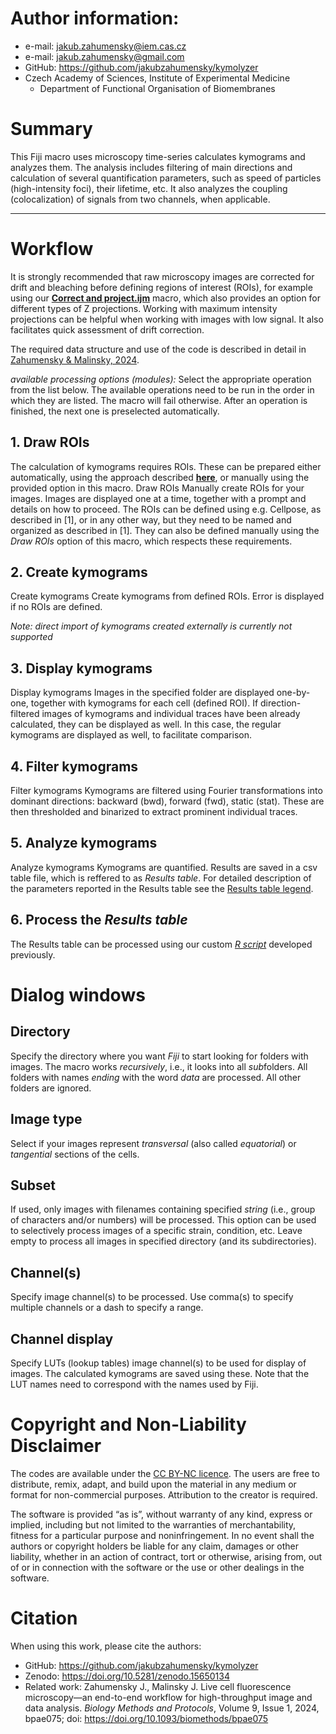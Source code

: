 # Author information:

-   e-mail: <jakub.zahumensky@iem.cas.cz>
-   e-mail: <jakub.zahumensky@gmail.com>
-   GitHub: <https://github.com/jakubzahumensky/kymolyzer>
-   Czech Academy of Sciences, Institute of Experimental Medicine
    -   Department of Functional Organisation of Biomembranes

# Summary

This Fiji macro uses microscopy time-series calculates kymograms and
analyzes them. The analysis includes filtering of main directions and
calculation of several quantification parameters, such as speed of
particles (high-intensity foci), their lifetime, etc. It also analyzes
the coupling (colocalization) of signals from two channels, when
applicable.

------------------------------------------------------------------------

# Workflow

It is strongly recommended that raw microscopy images are corrected for
drift and bleaching before defining regions of interest (ROIs), for
example using our [**Correct and
project.ijm**](https://github.com/jakubzahumensky/microscopy_analysis/blob/main/Fiji%20macros/0.%20correct_and_project.ijm)
macro, which also provides an option for different types of Z
projections. Working with maximum intensity projections can be helpful
when working with images with low signal. It also facilitates quick
assessment of drift correction.

The required data structure and use of the code is described in detail
in [Zahumensky & Malinsky,
2024](https://doi.org/10.1093/biomethods/bpae075).

*available processing options (modules):* Select the appropriate
operation from the list below. The available operations need to be run
in the order in which they are listed. The macro will fail otherwise.
After an operation is finished, the next one is preselected
automatically.

## 1. Draw ROIs

The calculation of kymograms requires ROIs. These can be prepared either
automatically, using the approach described
[**here**](https://doi.org/10.1093/biomethods/bpae075), or manually
using the provided option in this macro. Draw ROIs Manually create ROIs
for your images. Images are displayed one at a time, together with a
prompt and details on how to proceed. The ROIs can be defined using
e.g. Cellpose, as described in \[1\], or in any other way, but they need
to be named and organized as described in \[1\]. They can also be
defined manually using the *Draw ROIs* option of this macro, which
respects these requirements.

## 2. Create kymograms

Create kymograms Create kymograms from defined ROIs. Error is displayed
if no ROIs are defined.

*Note: direct import of kymograms created externally is currently not
supported*

## 3. Display kymograms

Display kymograms Images in the specified folder are displayed
one-by-one, together with kymograms for each cell (defined ROI). If
direction-filtered images of kymograms and individual traces have been
already calculated, they can be displayed as well. In this case, the
regular kymograms are displayed as well, to facilitate comparison.

## 4. Filter kymograms

Filter kymograms Kymograms are filtered using Fourier transformations
into dominant directions: backward (bwd), forward (fwd), static (stat).
These are then thresholded and binarized to extract prominent individual
traces.

## 5. Analyze kymograms

Analyze kymograms Kymograms are quantified. Results are saved in a csv
table file, which is reffered to as *Results table*. For detailed
description of the parameters reported in the Results table see the
[Results table legend](results_table_legend.md).

## 6. Process the *Results table*

The Results table can be processed using our custom [*R
script*](https://github.com/jakubzahumensky/microscopy_analysis/tree/main/processing%20in%20R)
developed previously.

# Dialog windows

## Directory

Specify the directory where you want *Fiji* to start looking for folders
with images. The macro works *recursively*, i.e., it looks into all
*sub*folders. All folders with names *ending* with the word *data* are
processed. All other folders are ignored.

## Image type

Select if your images represent *transversal* (also called *equatorial*)
or *tangential* sections of the cells.

## Subset

If used, only images with filenames containing specified *string* (i.e.,
group of characters and/or numbers) will be processed. This option can
be used to selectively process images of a specific strain, condition,
etc. Leave empty to process all images in specified directory (and its
subdirectories).

## Channel(s)

Specify image channel(s) to be processed. Use comma(s) to specify
multiple channels or a dash to specify a range.

## Channel display

Specify LUTs (lookup tables) image channel(s) to be used for display of
images. The calculated kymograms are saved using these. Note that the
LUT names need to correspond with the names used by Fiji.

# Copyright and Non-Liability Disclaimer

The codes are available under the [CC BY-NC
licence](https://creativecommons.org/licenses/by-nc/4.0/). The users are
free to distribute, remix, adapt, and build upon the material in any
medium or format for non-commercial purposes. Attribution to the creator
is required.

The software is provided “as is”, without warranty of any kind, express
or implied, including but not limited to the warranties of
merchantability, fitness for a particular purpose and noninfringement.
In no event shall the authors or copyright holders be liable for any
claim, damages or other liability, whether in an action of contract,
tort or otherwise, arising from, out of or in connection with the
software or the use or other dealings in the software.

# Citation

When using this work, please cite the authors:

-   GitHub: <https://github.com/jakubzahumensky/kymolyzer>
-   Zenodo: <https://doi.org/10.5281/zenodo.15650134>
-   Related work: Zahumensky J., Malinsky J. Live cell fluorescence
    microscopy—an end-to-end workflow for high-throughput image and data
    analysis. *Biology Methods and Protocols*, Volume 9, Issue 1, 2024,
    bpae075; doi: <https://doi.org/10.1093/biomethods/bpae075>
